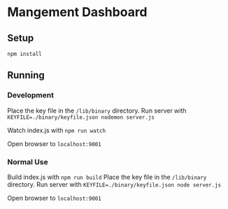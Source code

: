 # Mangement Dashboard

## Setup
```
npm install
```

## Running
### Development
Place the key file in the ```/lib/binary``` directory.
Run server with ```KEYFILE=./binary/keyfile.json nodemon server.js```

Watch index.js with ```npm run watch```

Open browser to ```localhost:9001```

### Normal Use
Build index.js with ```npm run build```
Place the key file in the ```/lib/binary``` directory.
Run server with ```KEYFILE=./binary/keyfile.json node server.js```

Open browser to ```localhost:9001```